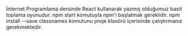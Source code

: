 İnternet Programlama dersinde React kullanarak yazmış olduğumuz basit toplama oyunudur.
npm start 
komutuyla npm'i başlatmak gereklidir.
npm install --save classnames komutunu proje klasörü içerisinde çalıştırmanız gerekmektedir.
